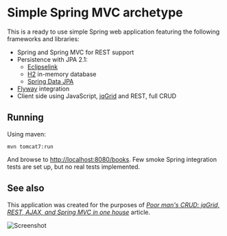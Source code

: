 # Simple Spring MVC archetype

This is a ready to use simple Spring web application featuring the following frameworks and libraries:

* Spring and Spring MVC for REST support
* Persistence with JPA 2.1:
    * [Eclipselink](http://www.eclipse.org/eclipselink/)
    * [H2](http://h2database.com) in-memory database
    * [Spring Data JPA](http://www.springsource.org/spring-data/jpa)
* [Flyway](http://flywaydb.org/) integration
* Client side using JavaScript, [jqGrid](http://www.trirand.com/blog/) and REST, full CRUD

## Running

Using maven:

    mvn tomcat7:run

And browse to [http://localhost:8080/books](http://localhost:8080/books). Few smoke Spring integration tests are set up, but no real tests implemented.

## See also

This application was created for the purposes of [*Poor man's CRUD: jqGrid, REST, AJAX, and Spring MVC in one house*](http://nurkiewicz.blogspot.no/2011/07/poor-mans-crud-jqgrid-rest-ajax-and.html) article.

![Screenshot](http://2.bp.blogspot.com/-E5f2LP5ZtQs/ThCg3iqQJcI/AAAAAAAAAcc/aKqjUPF6h8w/s1600/edit_validation_normal.png)
